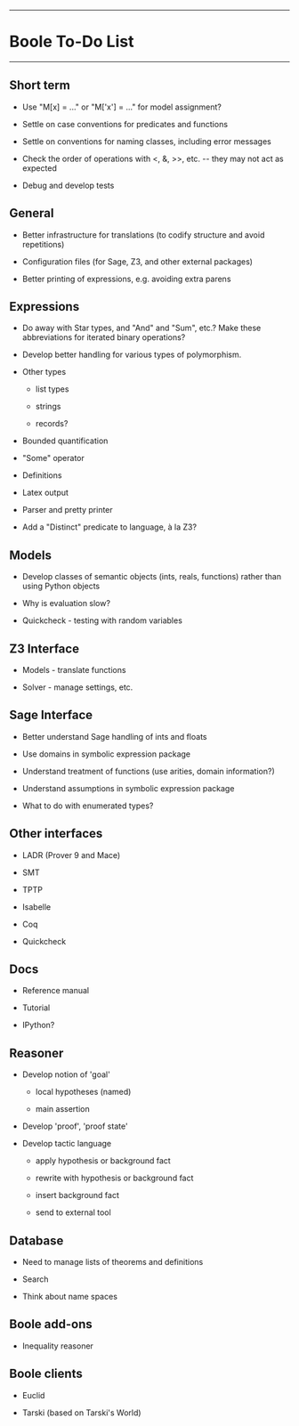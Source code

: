 --------------------------------------------------------------------------------

# Boole To-Do List

--------------------------------------------------------------------------------

## Short term

- Use "M[x] = ..." or "M['x'] = ..." for model assignment?

- Settle on case conventions for predicates and functions

- Settle on conventions for naming classes, including error messages

- Check the order of operations with <, &, >>, etc. -- they may not act
  as expected

- Debug and develop tests


## General

- Better infrastructure for translations (to codify structure and avoid
  repetitions)

- Configuration files (for Sage, Z3, and other external packages)

- Better printing of expressions, e.g. avoiding extra parens


## Expressions

- Do away with Star types, and "And" and "Sum", etc.? Make these abbreviations
  for iterated binary operations?

- Develop better handling for various types of polymorphism.

- Other types

    * list types

    * strings

    * records?

- Bounded quantification

- "Some" operator

- Definitions

- Latex output

- Parser and pretty printer

- Add a "Distinct" predicate to language, à la Z3?


## Models 

- Develop classes of semantic objects (ints, reals, functions) rather than
  using Python objects

- Why is evaluation slow?

- Quickcheck - testing with random variables


## Z3 Interface

- Models - translate functions

- Solver - manage settings, etc.


## Sage Interface

- Better understand Sage handling of ints and floats

- Use domains in symbolic expression package

- Understand treatment of functions (use arities, domain information?)

- Understand assumptions in symbolic expression package

- What to do with enumerated types?


## Other interfaces

- LADR (Prover 9 and Mace)

- SMT

- TPTP

- Isabelle

- Coq

- Quickcheck


## Docs

- Reference manual

- Tutorial

- IPython?


## Reasoner

- Develop notion of 'goal'

    * local hypotheses (named)

    * main assertion

- Develop 'proof', 'proof state'
 
- Develop tactic language

    * apply hypothesis or background fact

    * rewrite with hypothesis or background fact

    * insert background fact

    * send to external tool


## Database

- Need to manage lists of theorems and definitions

- Search

- Think about name spaces


## Boole add-ons

- Inequality reasoner


## Boole clients

- Euclid

- Tarski (based on Tarski's World)




 
